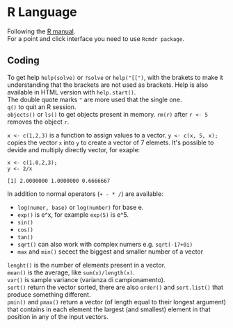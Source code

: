 # R Language
Following the [R manual](https://cran.r-project.org/doc/manuals/R-intro.html).  
For a point and click interface you need to use `Rcmdr package`.
## Coding
To get help `help(solve)` or `?solve` or `help("[[")`, with the brakets to make it understanding that the brackets are not used as brackets. Help is also available in HTML version with `help.start()`.  
The double quote marks `"` are more used that the single one.  
`q()` to quit an R session.  
`objects()` or `ls()` to get objects present in memory.
`rm(r)` after `r <- 5` removes the object `r`.

`x <- c(1,2,3)` is a function to assign values to a vector.
`y <- c(x, 5, x);` copies the vector `x` into `y` to create a vector of 7 elemets.
It's possible to devide and multiply directly vector, for exaple:
```
x <- c(1.0,2,3);
y <- 2/x

[1] 2.0000000 1.0000000 0.6666667
```
In addition to normal operators (`+ - * /`) are available:
* `log(numer, base)` or `log(number)` for base e.
* `exp()` is e^x, for example `exp(5)` is e^5.
* `sin()`
* `cos()`
* `tan()`
* `sqrt()` can also work with complex numers e.g. `sqrt(-17+0i)`
* `max` and `min()` secect the biggest and smaller number of a vector

`lenght()` is the number of elements present in a vector.  
`mean()` is the average, like `sum(x)/length(x)`.  
`var()` is sample variance (varianza di campionamento).  
`sort()` return the vector sorted, there are also `order()` and `sort.list()` that produce something different.  
`pmin()` and `pmax()` return a vector (of length equal to their longest argument) that contains in each element the largest (and smallest) element in that position in any of the input vectors.  
